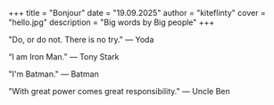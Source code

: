 +++
title = "Bonjour"
date = "19.09.2025"
author = "kiteflinty"
cover = "hello.jpg"
description = "Big words by Big people"
+++

"Do, or do not. There is no try."
— Yoda

“I am Iron Man.”
— Tony Stark

"I'm Batman."
— Batman

"With great power comes great responsibility."
— Uncle Ben